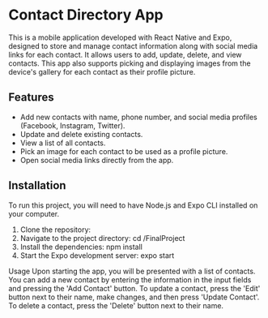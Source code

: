 # Contact Directory App

This is a mobile application developed with React Native and Expo, designed to store and manage contact information along with social media links for each contact. It allows users to add, update, delete, and view contacts. This app also supports picking and displaying images from the device's gallery for each contact as their profile picture.

## Features

- Add new contacts with name, phone number, and social media profiles (Facebook, Instagram, Twitter).
- Update and delete existing contacts.
- View a list of all contacts.
- Pick an image for each contact to be used as a profile picture.
- Open social media links directly from the app.

## Installation

To run this project, you will need to have Node.js and Expo CLI installed on your computer.

1. Clone the repository:
2. Navigate to the project directory: cd /FinalProject
3. Install the dependencies: npm install
4. Start the Expo development server: expo start

Usage
Upon starting the app, you will be presented with a list of contacts. You can add a new contact by entering the information in the input fields and pressing the 'Add Contact' button. To update a contact, press the 'Edit' button next to their name, make changes, and then press 'Update Contact'. To delete a contact, press the 'Delete' button next to their name.
